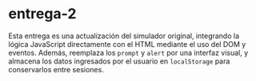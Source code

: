 # entrega-2
Esta entrega es una actualización del simulador original, integrando la lógica JavaScript directamente con el HTML mediante el uso del DOM y eventos. Además, reemplaza los `prompt` y `alert` por una interfaz visual, y almacena los datos ingresados por el usuario en `localStorage` para conservarlos entre sesiones.
